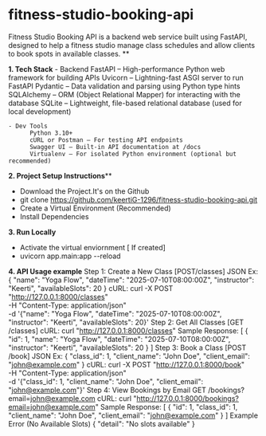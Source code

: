 # fitness-studio-booking-api
Fitness Studio Booking API is a backend web service built using FastAPI, designed to help a fitness studio manage class schedules and allow clients to book spots in available classes.
**


**1. Tech Stack**
     - Backend
          FastAPI – High-performance Python web framework for building APIs
          Uvicorn – Lightning-fast ASGI server to run FastAPI
          Pydantic – Data validation and parsing using Python type hints
          SQLAlchemy – ORM (Object Relational Mapper) for interacting with the database
          SQLite – Lightweight, file-based relational database (used for local development)
          
    - Dev Tools
          Python 3.10+
          cURL or Postman – For testing API endpoints
          Swagger UI – Built-in API documentation at /docs
          Virtualenv – For isolated Python environment (optional but recommended)


**2. Project Setup Instructions****
   - Download the Project.It's on the Github
   - git clone https://github.com/keertiG-1296/fitness-studio-booking-api.git
   - Create a Virtual Environment (Recommended)
   - Install Dependencies
  
**3. Run Locally**
   - Activate the virtual enviornment [ If created]
   - uvicorn app.main:app --reload

**4. API Usage example**
    Step 1: Create a New Class [POST/classes]
            JSON Ex: {
                        "name": "Yoga Flow",
                        "dateTime": "2025-07-10T08:00:00Z",
                        "instructor": "Keerti",
                        "availableSlots": 20
                      }
           cURL: curl -X POST "http://127.0.0.1:8000/classes" \
                  -H "Content-Type: application/json" \
                  -d '{"name": "Yoga Flow", "dateTime": "2025-07-10T08:00:00Z", "instructor": "Keerti", "availableSlots": 20}'
  Step 2:  Get All Classes [GET /classes]
            cURL: curl "http://127.0.0.1:8000/classes"
            Sample Response: [
                                {
                                "id": 1,
                               "name": "Yoga Flow",
                               "dateTime": "2025-07-10T08:00:00Z",
                               "instructor": "Keerti",
                                "availableSlots": 20
                               }
                                ]
   Step 3: Book a Class [POST /book]
            JSON Ex: {
                      "class_id": 1,
                      "client_name": "John Doe",
                      "client_email": "john@example.com"
                    }
            cURL:
                  curl -X POST "http://127.0.0.1:8000/book" \
                  -H "Content-Type: application/json" \
                  -d '{"class_id": 1, "client_name": "John Doe", "client_email": "john@example.com"}'
   Step 4: View Bookings by Email
           GET /bookings?email=john@example.com
           cURL: curl "http://127.0.0.1:8000/bookings?email=john@example.com"
           Sample Response:
                             [
                                {
                                  "id": 1,
                                  "class_id": 1,
                                  "client_name": "John Doe",
                                  "client_email": "john@example.com"
                                }
                              ]
Example Error (No Available Slots)
{
  "detail": "No slots available"
}

                
